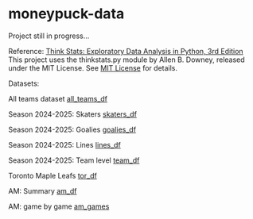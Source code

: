 # moneypuck-data

Project still in progress...

Reference: [Think Stats: Exploratory Data Analysis in Python, 3rd Edition](https://allendowney.github.io/ThinkStats/index.html)
This project uses the thinkstats.py module by Allen B. Downey, released under the MIT License. See [MIT License](https://opensource.org/licenses/MIT) for details.


Datasets:

All teams dataset
[all_teams_df](https://moneypuck.com/moneypuck/playerData/careers/gameByGame/all_teams.csv)

Season 2024-2025: Skaters
[skaters_df](https://moneypuck.com/moneypuck/playerData/seasonSummary/2024/regular/skaters.csv)

Season 2024-2025: Goalies
[goalies_df](https://moneypuck.com/moneypuck/playerData/seasonSummary/2024/regular/goalies.csv)

Season 2024-2025: Lines
[lines_df](https://moneypuck.com/moneypuck/playerData/seasonSummary/2024/regular/lines.csv)

Season 2024-2025: Team level
[team_df](https://moneypuck.com/moneypuck/playerData/seasonSummary/2024/regular/teams.csv)

Toronto Maple Leafs
[tor_df](https://moneypuck.com/moneypuck/playerData/careers/gameByGame/regular/teams/TOR.csv)

AM: Summary
[am_df](https://moneypuck.com/moneypuck/playerData/careers/perSeason/regular/skaters/8479318.csv)

AM: game by game
[am_games](https://moneypuck.com/moneypuck/playerData/careers/gameByGame/regular/skaters/8479318.csv)